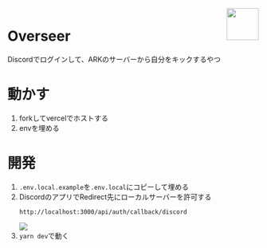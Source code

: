 <img align="right" src="https://www.dododex.com/media/creature/overseer.png" height="64px">

# Overseer

Discordでログインして、ARKのサーバーから自分をキックするやつ

# 動かす

1. forkしてvercelでホストする
2. envを埋める

# 開発

1. `.env.local.example`を`.env.local`にコピーして埋める
2. DiscordのアプリでRedirect先にローカルサーバーを許可する
    ```
    http://localhost:3000/api/auth/callback/discord
    ```
    ![](https://i.imgur.com/MxyW63O.png)
3. `yarn dev`で動く
